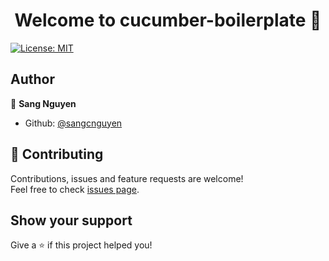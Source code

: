 <h1 align="center">Welcome to cucumber-boilerplate 👋</h1>
<p>
  <a href="#" target="_blank">
    <img alt="License: MIT" src="https://img.shields.io/badge/License-MIT-yellow.svg" />
  </a>
</p>

## Author

👤 **Sang Nguyen**

* Github: [@sangcnguyen](https://github.com/sangcnguyen)

## 🤝 Contributing

Contributions, issues and feature requests are welcome!<br />Feel free to check [issues page](https://github.com/sangcnguyen/cucumber-boilerplate/issues). 

## Show your support

Give a ⭐️ if this project helped you!